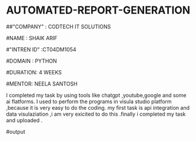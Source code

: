 # AUTOMATED-REPORT-GENERATION

##"COMPANY" : CODTECH IT SOLUTIONS

#NAME : SHAIK ARIF

#"INTREN ID" :CT04DM1054

#DOMAIN : PYTHON

#DURATION: 4 WEEKS

#MENTOR: NEELA SANTOSH

I completed my task by using tools like chatgpt ,youtube,google and some ai flatforms. I used to perform the programs in visula studio platform ,because it is very easy to do the coding. my first task is api integration and data visulaziation ,i am very exicited to do this .finally i completed my task and uploaded .

#output
